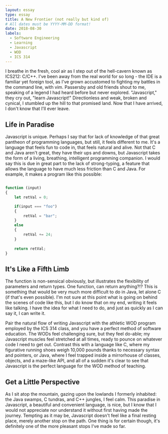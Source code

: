 ```yaml
---
layout: essay
type: essay
title: A New Frontier (not really but kind of)
# All dates must be YYYY-MM-DD format!
date: 2018-08-30
labels:
  - Software Engineering
  - Learning
  - Javascript
  - WOD
  - ICS 314
---
```


I breathe in the fresh, cool air as I step out of the hell-cavern known as ICS212: C/C++. I've been away from the real world for so long - 
the IDE is a familiar yet foreign tool, as I've grown accustomed to fighting my battles in the command line, with vim. Passersby and old 
friends shout to me, speaking of a legend I had heard before but never explored. "Javascript," they cry out, "learn Javascript!" 
Directionless and weak, broken and cynical, I stumbled up the hill to that promised land. Now that I have arrived, I don't know that I'll 
ever leave.

## Life in Paradise

Javascript is unique. Perhaps I say that for lack of knowledge of that great pantheon of programming languages, but still, it feels 
different to me. It's a language that feels fun to code in, that feels natural and alive. Not that C and Java aren't great, they have 
their ups and downs, but Javascript takes the form of a living, breathing, intelligent programming companion. I would say this is due in
great part to the lack of strong-typing, a feature that allows the language to have much less friction than C and Java. For example, it 
makes a program like this possible:

```JavaScript

function (input)
{
    let retVal = 0;

    if(input === "foo")
    {
        retVal = "bar";
    }
    else
    {
        retVal += 24;
    }
  
    return retVal;
}

```
## It's Like a Fifth Limb

The function is non-sensical obviously, but illustrates the flexibility of parameters and return types. One function, can return 
anything?!? This is something that would be very much more difficult to do in Java, let alone C (if that's even possible). I'm not sure 
at this point what is going on behind the scenes of code like this, but I do know that on my end, writing it feels like talking. I have 
the idea for what I need to do, and just as quickly as I can say it, I can write it.

Pair the natural flow of writing Javascript with the athletic WOD program employed by the ICS 314 class, and you have a perfect method 
of software education. The WODs feel challenging sure, but they feel do-able; my Javascript muscles feel stretched at all times, ready
to pounce on whatever code I need to get out. Contrast this with a language like C, where my figurative running shoes weigh 10,000
pounds thanks to necessary syntax and pointers, or Java, where I feel trapped inside a mirrorhouse of classes, objects, and a maze-like
API, and all of a sudden it's clear to see that Javascript is the perfect language for the WOD method of teaching. 

## Get a Little Perspective

As I sit atop the mountain, gazing upon the lowlands I formerly inhabited: the Java swamps, C tundras, and C++ jungles, I feel calm.
This paradise in Javascript, a beautiful and convenient language, is nice, but I know that I would not appreciate nor understand it
without first having made the journey. Tempting as it may be, Javascript doesn't feel like a final resting place, merely another stop on
the path. One thing is for certain though, it's definitely one of the more pleasant stops I've made so far.
